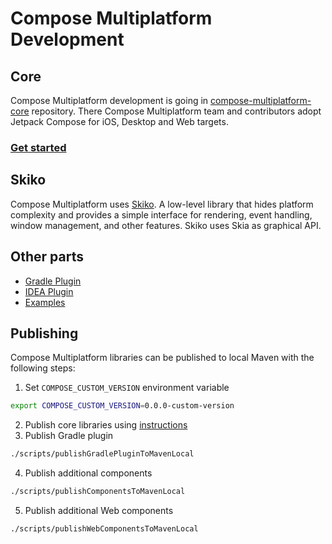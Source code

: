 # Compose Multiplatform Development

## Core

Compose Multiplatform development is going
in [compose-multiplatform-core](https://github.com/JetBrains/compose-multiplatform-core) repository.
There Compose Multiplatform team and contributors adopt Jetpack Compose for iOS, Desktop and Web targets.

### [Get started](https://github.com/JetBrains/compose-multiplatform-core/blob/jb-main/MULTIPLATFORM.md)

## Skiko

Compose Multiplatform uses [Skiko](https://github.com/JetBrains/skiko). A low-level library that hides platform
complexity and provides a simple interface for rendering, event handling, window management, and other features. Skiko
uses Skia as graphical API.

## Other parts

- [Gradle Plugin](https://github.com/JetBrains/compose-multiplatform/tree/master/gradle-plugins)
- [IDEA Plugin](https://github.com/JetBrains/compose-multiplatform/tree/master/idea-plugin)
- [Examples](https://github.com/JetBrains/compose-multiplatform/tree/master/examples)

## Publishing

Compose Multiplatform libraries can be published to local Maven with the following steps:

1. Set `COMPOSE_CUSTOM_VERSION` environment variable

```bash
export COMPOSE_CUSTOM_VERSION=0.0.0-custom-version
```

2. Publish core libraries
   using [instructions](https://github.com/JetBrains/compose-multiplatform-core/blob/jb-main/MULTIPLATFORM.md)
3. Publish Gradle plugin

```bash
./scripts/publishGradlePluginToMavenLocal
```

4. Publish additional components
```bash
./scripts/publishComponentsToMavenLocal
```

5. Publish additional Web components
```bash
./scripts/publishWebComponentsToMavenLocal
```